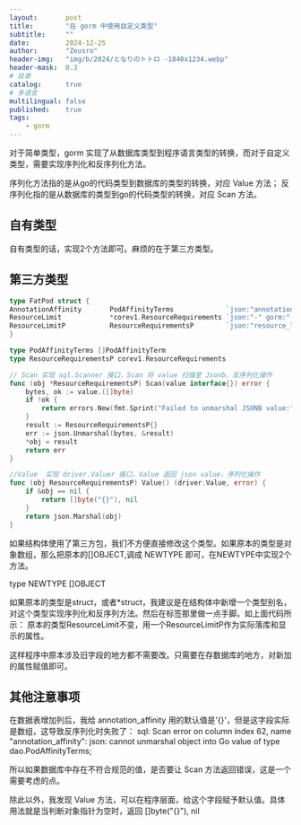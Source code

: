 ```yaml
---
layout:       post
title:        "在 gorm 中使用自定义类型"
subtitle:     ""
date:         2024-12-25
author:       "Zeusro"
header-img:   "img/b/2024/となりのトトロ -1840x1234.webp"
header-mask:  0.3
# 目录
catalog:      true
# 多语言
multilingual: false
published:    true
tags:
    - gorm
---
```


对于简单类型，gorm 实现了从数据库类型到程序语言类型的转换，而对于自定义类型，需要实现序列化和反序列化方法。

序列化方法指的是从go的代码类型到数据库的类型的转换，对应 Value 方法；
反序列化指的是从数据库的类型到go的代码类型的转换，对应 Scan 方法。

## 自有类型

自有类型的话，实现2个方法即可。麻烦的在于第三方类型。

## 第三方类型

```go
type FatPod struct {
AnnotationAffinity       PodAffinityTerms             `json:"annotation_affinity" gorm:"type:PodAffinityTerms;column:annotation_affinity" comment:"pod反亲和性注解"`
ResourceLimit            *corev1.ResourceRequirements `json:"-" gorm:"-" comment:"资源限制"`
ResourceLimitP           ResourceRequirementsP        `json:"resource_limit" gorm:"type:ResourceRequirementsP;column:resource_limit" comment:"资源限制"`
}

type PodAffinityTerms []PodAffinityTerm
type ResourceRequirementsP corev1.ResourceRequirements

// Scan 实现 sql.Scanner 接口，Scan 将 value 扫描至 Jsonb，反序列化操作
func (obj *ResourceRequirementsP) Scan(value interface{}) error {
	bytes, ok := value.([]byte)
	if !ok {
		return errors.New(fmt.Sprint("Failed to unmarshal JSONB value:", value))
	}
	result := ResourceRequirementsP{}
	err := json.Unmarshal(bytes, &result)
	*obj = result
	return err
}

//Value  实现 driver.Valuer 接口，Value 返回 json value，序列化操作
func (obj ResourceRequirementsP) Value() (driver.Value, error) {
	if &obj == nil {
		return []byte("{}"), nil
	}
	return json.Marshal(obj)
}
```

如果结构体使用了第三方包，我们不方便直接修改这个类型。如果原本的类型是对象数组，那么把原本的\[]OBJECT,调成 NEWTYPE 即可，在NEWTYPE中实现2个方法。

type NEWTYPE \[]OBJECT

如果原本的类型是struct，或者\*struct，我建议是在结构体中新增一个类型别名，对这个类型实现序列化和反序列方法。然后在标签那里做一点手脚。如上面代码所示：
原本的类型ResourceLimit不变，用一个ResourceLimitP作为实际落库和显示的属性。

这样程序中原本涉及旧字段的地方都不需要改。只需要在存数据库的地方，对新加的属性赋值即可。

## 其他注意事项

在数据表增加列后，我给 annotation\_affinity 用的默认值是'{}'，但是这字段实际是数组，这导致反序列化时失败了：
sql: Scan error on column index 62, name "annotation\_affinity": json: cannot unmarshal object into Go value of type dao.PodAffinityTerms;

所以如果数据库中存在不符合规范的值，是否要让 Scan 方法返回错误，这是一个需要考虑的点。

除此以外，我发现 Value 方法，可以在程序层面，给这个字段赋予默认值。具体用法就是当判断对象指针为空时，返回 \[]byte("{}"), nil

